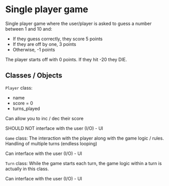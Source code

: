 Single player game
=============

Single player game where the user/player is asked to guess a number between 1 and 10 and:

* If they guess correctly, they score 5 points
* If they are off by one, 3 points
* Otherwise, -1 points

The player starts off with 0 points. If they hit -20 they DIE.

## Classes / Objects

`Player` class:
* name
* score = 0
* turns_played

Can allow you to inc / dec their score

SHOULD NOT interface with the user (I/O) - UI

`Game` class:
The interaction with the player along with the game logic / rules.
Handling of multiple turns (endless looping)

Can interface with the user (I/O) - UI

`Turn` class:
While the game starts each turn, the game logic within a turn is actually in this class.

Can interface with the user (I/O) - UI




